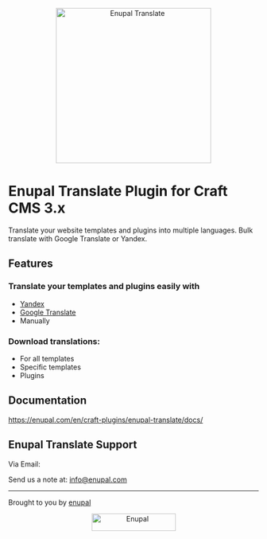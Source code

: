 <p align="center">
	<a href="https://enupal.com/en/craft-plugins/enupal-translate/docs/" target="_blank">
	<img width="312" height="312" src="https://enupal.com/assets/docs/translate-icon.svg" alt="Enupal Translate"></a>
</p>

# Enupal Translate Plugin for Craft CMS 3.x

Translate your website templates and plugins into multiple languages. Bulk translate with Google Translate or Yandex.

## Features

### Translate your templates and plugins easily with

*  [Yandex](https://translate.yandex.com/)
*  [Google Translate](https://cloud.google.com/translate/?hl=es)
*  Manually

### Download translations:

* For all templates
* Specific templates
* Plugins

## Documentation

https://enupal.com/en/craft-plugins/enupal-translate/docs/

## Enupal Translate Support

Via Email:

Send us a note at: info@enupal.com

------------------------------------------------------------

Brought to you by [enupal](https://enupal.com/en)

<p align="center">
	<a href="https://enupal.com/en" target="_blank">
	<img width="169" height="35" src="https://enupal.com/assets/docs/enupal-logo.png" alt="Enupal"></a>
</p>





